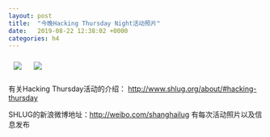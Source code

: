 ```yaml
---
layout: post
title:  "今晚Hacking Thursday Night活动照片"
date:   2019-08-22 12:38:02 +0000
categories: h4
---
```


[<img style='margin:10px;' src='/res2019q3/j822.h4/j822_2031_3600+08.1920p.jpg'>](/res2019q3/j822.h4/j822_2031_3600+08.JPG)
[<img style='margin:10px;' src='/res2019q3/j822.h4/j822_2034_5200+08.1920p.jpg'>](/res2019q3/j822.h4/j822_2034_5200+08.JPG)

有关Hacking Thursday活动的介绍：
http://www.shlug.org/about/#hacking-thursday

SHLUG的新浪微博地址：http://weibo.com/shanghailug 有每次活动照片以及信息发布


